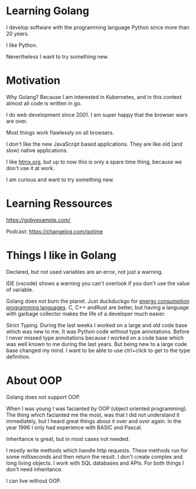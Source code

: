 # Learning Golang

I develop software with the programming language Python since more than 20 years.

I like Python.

Nevertheless I want to try something new.

# Motivation

Why Golang? Because I am interested in Kubernetes, and in this context almost
all code is written in go.

I do web development since 2001. I am super happy that the browser wars are over.

Most things work flawlessly on all browsers.

I don't like the new JavaScript based applications. They are like old (and slow) native applications.

I like [htmx.org](//htmx.org), but up to now this is only a spare time thing, because we don't use it at work.

I am curious and want to try something new.

# Learning Ressources

https://gobyexample.com/

Podcast: https://changelog.com/gotime


# Things I like in Golang

Declared, but not used variables are an error, not just a warning.

IDE (vscode) shows a warning you can't overlook if you don't use the value of variable.

Golang does not burn the planet. Just duckduckgo for [energy consumption programming languages](https://duckduckgo.com/?q=energy+consumption+programming+languages). C, C++ andRust are better, but having a language with garbage collector makes
the life of a developer much easier.

Strict Typing. During the last weeks I worked on a large and old code base which was new to me. It was Python code without type annotations. Before I never missed type annotations because I worked on a code base which was well known to me during the last years. But being new to a large code base
changed my mind. I want to be able to use ctrl+click to get to the type definition.


# About OOP

Golang does not support OOP.

When I was young I was facianted by OOP (object oriented programming). The thing
which facianted me the most, was that I did not understand it immediately, but I heard
great things about it over and over again. In the year 1996 I only had experience with
BASIC and Pascal.

Inheritance is great, but in most cases not needed.

I mostly write methods which handle http requests. These methods run for some milliseconds and then
return the result. I don't create complex and long living objects. I work with SQL databases and APIs. 
For both things I don't need inheritance.

I can live without OOP.



